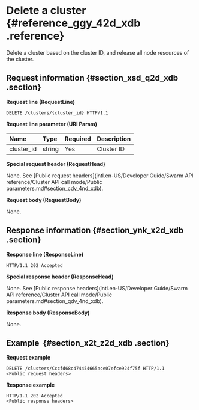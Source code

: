 # Delete a cluster  {#reference_ggy_42d_xdb .reference}

Delete a cluster based on the cluster ID, and release all node resources of the cluster.

## Request information {#section_xsd_q2d_xdb .section}

**Request line \(RequestLine\)**

```
DELETE /clusters/{cluster_id} HTTP/1.1
```

**Request line parameter \(URI Param\)**

|Name|Type|Required|Description|
|:---|:---|:-------|:----------|
|cluster\_id|string|Yes|Cluster ID|

**Special request header \(RequestHead\)**

None. See [Public request headers](intl.en-US/Developer Guide/Swarm API reference/Cluster API call mode/Public parameters.md#section_cdv_4nd_xdb).

**Request body \(RequestBody\)**

None. 

## Response information {#section_ynk_x2d_xdb .section}

**Response line \(ResponseLine\)**

```
HTTP/1.1 202 Accepted
```

**Special response header \(ResponseHead\)**

None. See [Public response headers](intl.en-US/Developer Guide/Swarm API reference/Cluster API call mode/Public parameters.md#section_qdv_4nd_xdb).

**Response body \(ResponseBody\)**

None. 

## Example  {#section_x2t_z2d_xdb .section}

**Request example**

```
DELETE /clusters/Cccfd68c474454665ace07efce924f75f HTTP/1.1
<Public request headers>
```

**Response example**

```
HTTP/1.1 202 Accepted
<Public response headers>
```

